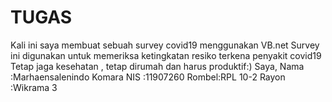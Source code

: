 # TUGAS
Kali ini saya membuat sebuah survey covid19 menggunakan VB.net  Survey ini digunakan untuk memeriksa ketingkatan resiko terkena penyakit covid19 Tetap jaga kesehatan , tetap dirumah dan harus produktif:) Saya, Nama :Marhaensalenindo Komara NIS :11907260 Rombel:RPL 10-2 Rayon :Wikrama 3
